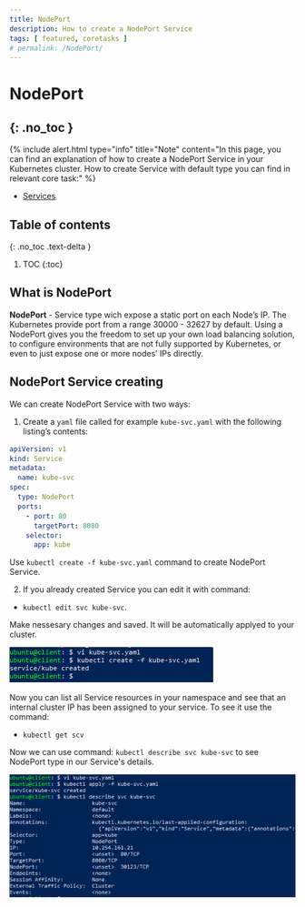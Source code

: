 ```yaml
---
title: NodePort
description: How to create a NodePort Service 
tags: [ featured, coretasks ]
# permalink: /NodePort/
---
```

# NodePort
{: .no_toc }
---

{% include alert.html type="info" title="Note" content="In this page, you can find an explanation of how to create a NodePort Service in your Kubernetes cluster. How to create Service with default type you can find in relevant core task:" %} 
 - <a href="https://ventus-ag.github.io/docs/docs/coretasks/Services">Services</a>


## Table of contents
{: .no_toc .text-delta }

1. TOC
{:toc}

## What is NodePort 

**NodePort** - Service type wich expose a static port on each Node’s IP. The Kubernetes provide port from a range 30000 - 32627 by default. Using a NodePort gives you the freedom to set up your own load balancing solution, to configure environments that are not fully supported by Kubernetes, or even to just expose one or more nodes’ IPs directly.

## NodePort Service creating

We can create NodePort Service with two ways:

1) Create a `yaml` file called for example `kube-svc.yaml` with the following listing’s contents: 

```yaml
apiVersion: v1
kind: Service
metadata:
  name: kube-svc
spec:
  type: NodePort  
  ports:
    - port: 80
      targetPort: 8080
    selector:
      app: kube
```   
Use `kubectl create -f kube-svc.yaml` command to create NodePort Service.

2) If you already created Service you can edit it with command:
- `kubectl edit svc kube-svc`.

Make nessesary changes and saved. It will be automatically applyed to your cluster.

![](../../assets/img/services/new_service_created.png) 

Now you can list all Service resources in your namespace and see
that an internal cluster IP has been assigned to your service. To see it use the command:
- `kubectl get scv` 


Now we can use command: `kubectl describe svc kube-svc` to see NodePort type in our Service's details.

![](../../assets/img/services/describe_nodeport.png)  





